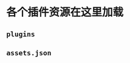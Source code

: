 <!--
 * @Author: Aliom252181 13674546193@163.com
 * @Date: 2022-05-14 11:05:55
 * @LastEditors: Aliom252181 13674546193@163.com
 * @LastEditTime: 2022-05-14 11:11:37
 * @FilePath: /lowcode-demo/src/universal/readme.md
 * @Description: 这是默认设置,请设置`customMade`, 打开koroFileHeader查看配置 进行设置: https://github.com/OBKoro1/koro1FileHeader/wiki/%E9%85%8D%E7%BD%AE
-->
# 各个插件资源在这里加载

## `plugins`

## `assets.json`